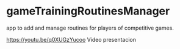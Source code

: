 # gameTrainingRoutinesManager
 app to add and manage routines for players of competitive games.

https://youtu.be/q0XUGzYucoo  Video presentacion